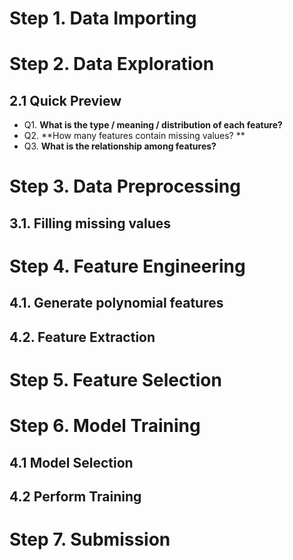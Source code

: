 # Step 1. Data Importing

# Step 2. Data Exploration
## 2.1 Quick Preview
- Q1. **What is the type / meaning / distribution of each feature?**
- Q2. **How many features contain missing values? **
- Q3. **What is the relationship among features?**

# Step 3. Data Preprocessing
## 3.1. Filling missing values

# Step 4. Feature Engineering
## 4.1. Generate polynomial features
## 4.2. Feature Extraction

# Step 5. Feature Selection

# Step 6. Model Training
## 4.1 Model Selection
## 4.2 Perform Training

# Step 7. Submission
